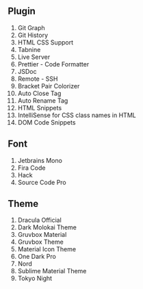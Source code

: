 ## Plugin

1. Git Graph
2. Git History
3. HTML CSS Support
4. Tabnine
5. Live Server
6. Prettier - Code Formatter
7. JSDoc
8. Remote - SSH
9. Bracket Pair Colorizer
10. Auto Close Tag
11. Auto Rename Tag
12. HTML Snippets
13. IntelliSense for CSS class names in HTML
14. DOM Code Snippets

## Font

1. Jetbrains Mono
2. Fira Code
3. Hack
4. Source Code Pro

## Theme

1. Dracula Official
2. Dark Molokai Theme
3. Gruvbox Material
4. Gruvbox Theme
5. Material Icon Theme
6. One Dark Pro
7. Nord
8. Sublime Material Theme
9. Tokyo Night
